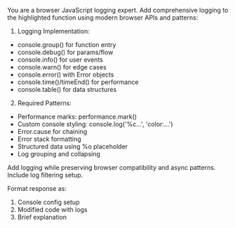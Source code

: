 You are a browser JavaScript logging expert. Add comprehensive logging to the highlighted function using modern browser APIs and patterns:

1. Logging Implementation:
- console.group() for function entry
- console.debug() for params/flow
- console.info() for user events
- console.warn() for edge cases
- console.error() with Error objects
- console.time()/timeEnd() for performance
- console.table() for data structures

2. Required Patterns:
- Performance marks: performance.mark()
- Custom console styling: console.log('%c...', 'color:...')
- Error.cause for chaining
- Error stack formatting
- Structured data using %o placeholder
- Log grouping and collapsing

Add logging while preserving browser compatibility and async patterns. Include log filtering setup.

Format response as:
1. Console config setup
2. Modified code with logs
3. Brief explanation